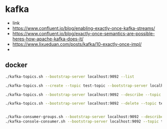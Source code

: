 
# kafka

- link
- https://www.confluent.io/blog/enabling-exactly-once-kafka-streams/
- https://www.confluent.io/blog/exactly-once-semantics-are-possible-heres-how-apache-kafka-does-it/
- https://www.lixueduan.com/posts/kafka/10-exactly-once-impl/
- 

## docker

```bash
./kafka-topics.sh --bootstrap-server localhost:9092 --list

./kafka-topics.sh --create --topic test-topic --bootstrap-server localhost:9092 --partitions 6 --replication-factor 1

./kafka-topics.sh --bootstrap-server localhost:9092 --describe --topic test-topic

./kafka-topics.sh --bootstrap-server localhost:9092 --delete --topic test-topic


./kafka-consumer-groups.sh --bootstrap-server localhost:9092 --describe --group simple-eos-app
./kafka-console-consumer.sh --bootstrap-server localhost:9092 --topic test-topic --from-beginning
```
